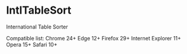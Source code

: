 # IntlTableSort
International Table Sorter

Compatible list:
Chrome 24+
Edge 12+
Firefox 29+
Internet Explorer 11+
Opera 15+
Safari 10+
